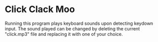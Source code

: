 # Click Clack Moo
Running this program plays keyboard sounds upon detecting keydown input. The sound played can be changed by deleting the current "click.mp3" file and replacing it with one of your choice.
